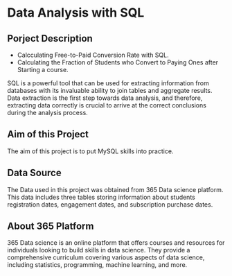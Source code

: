 # Data Analysis with SQL

## Porject Description
- Calcculating Free-to-Paid Conversion Rate with SQL.
- Calculating the Fraction of Students who Convert to Paying Ones after Starting a course.

SQL is a powerful tool that can be used for extracting information from databases with its invaluable ability to join tables and aggregate results. Data extraction is the first step towards data analysis, and therefore, extracting data correctly is crucial to arrive at the correct conclusions during the analysis process.

## Aim of this Project
The aim of this project is to put MySQL skills into practice. 

## Data Source 
The Data used in this project was obtained from 365 Data science platform. This data includes three tables storing information about students registration dates, engagement dates, and subscription purchase dates.

## About 365 Platform
365 Data science is an online platform that offers courses and resources for individuals looking to build skills in data science. They provide a comprehensive curriculum covering various aspects of data science, including statistics, programming, machine learning, and more.
